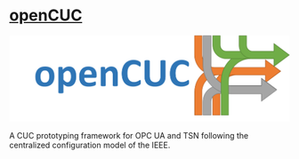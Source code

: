 # [openCUC](https://github.com/openCUC/openCUC-restricted)

![openCucLogo](img/openCUC.png)

A CUC prototyping framework for OPC UA and TSN following the centralized configuration model of the IEEE.
